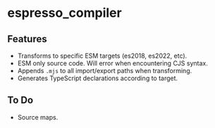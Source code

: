 # espresso_compiler

## Features

- Transforms to specific ESM targets (es2018, es2022, etc).
- ESM only source code. Will error when encountering CJS syntax.
- Appends `.mjs` to all import/export paths when transforming.
- Generates TypeScript declarations according to target.

## To Do

- Source maps.
